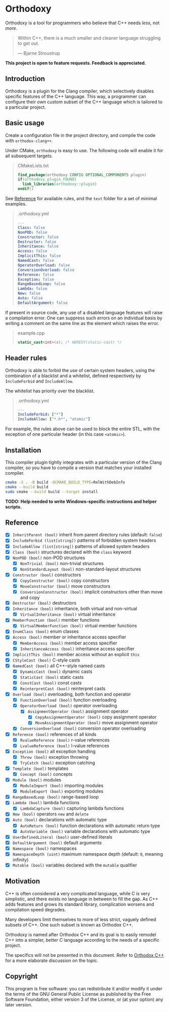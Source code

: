 # Orthodoxy

Orthodoxy is a tool for programmers who believe that C++ needs *less*,
not *more*.

> Within C++, there is a much smaller and cleaner language struggling
> to get out.
> 
> — Bjarne Stroustrup

**This project is open to feature requests.
Feedback is appreciated.**

## Introduction

Orthodoxy is a plugin for the Clang compiler, which selectively
disables specific features of the C++ language. This way, a programmer
can configure their own custom subset of the C++ language which is
tailored to a particular project.

## Basic usage

Create a configuration file in the project directory, and compile the
code with `orthodox-clang++`.

Under CMake, `orthodoxy` is easy to use. The following code will
enable it for all subsequent targets.

> CMakeLists.txt
>
> ```cmake
> find_package(orthodoxy CONFIG OPTIONAL_COMPONENTS plugin)
> if(orthodoxy_plugin_FOUND)
>   link_libraries(orthodoxy::plugin)
> endif()
> ```

See [Reference](#reference) for available rules, and the `test` folder
for a set of minimal examples.

> .orthodoxy.yml
>
> ```yaml
> ---
> Class: false
> NonPOD: false
> Constructor: false
> Destructor: false
> Inheritance: false
> Access: false
> ImplicitThis: false
> NamedCast: false
> OperatorOverload: false
> ConversionOverload: false
> Reference: false
> Exception: false
> RangeBasedLoop: false
> Lambda: false
> New: false
> Auto: false
> DefaultArgument: false
> ```

If present in source code, any use of a disabled language features
will raise a compilation error. One can suppress such errors on an
individual basis by writing a comment on the same line as the element
which raises the error.

> example.cpp
>
> ```cpp
> static_cast<int>(x); /* HERESY(static-cast) */
> ```

## Header rules

Orthodoxy is able to forbid the use of certain system headers, using
the combination of a blacklist and a whitelist, defined respectively
by `IncludeForbid` and `IncludeAllow`.

The whitelist has priority over the blacklist.

> .orthodoxy.yml
>
> ```yaml
> ---
> IncludeForbid: ["*"]
> IncludeAllow: ["*.h*", "atomic"]
> ```

For example, the rules above can be used to block the entire STL, with
the exception of one particular header (in this case `<atomic>`).

## Installation

This compiler plugin tightly integrates with a particular version of
the Clang compiler, so you have to compile a version that matches your
installed compiler.

```sh
cmake -S . -B build -DCMAKE_BUILD_TYPE=RelWithDebInfo
cmake --build build
sudo cmake --build build --target install
```

**TODO: Help needed to write Windows-specific instructions and
helper scripts.**

## Reference

- [x] `InheritParent (bool)` inherit from parent directory rules (default: `false`)
- [x] `IncludeForbid (list[string])` patterns of forbidden system headers
- [x] `IncludeAllow (list[string])` patterns of allowed system headers
- [x] `Class (bool)` structures declared with the `class` keyword
- [x] `NonPOD (bool)` non-POD structures
    - [x] `NonTrivial (bool)` non-trivial structures
    - [x] `NonStandardLayout (bool)` non-standard-layout structures
- [x] `Constructor (bool)` constructors
    - [x] `CopyConstructor (bool)` copy constructors
    - [x] `MoveConstructor (bool)` move constructors
    - [x] `ConversionConstructor (bool)` implicit constructors other than move and copy
- [x] `Destructor (bool)` destructors
- [x] `Inheritance (bool)` inheritance, both virtual and non-virtual
    - [x] `VirtualInheritance (bool)` virtual inheritance
- [x] `MemberFunction (bool)` member functions
    - [x] `VirtualMemberFunction (bool)` virtual member functions
- [x] `EnumClass (bool)` enum classes
- [x] `Access (bool)` member or inheritance access specifier
    - [x] `MemberAccess (bool)` member access specifier
    - [x] `InheritanceAccess (bool)` inheritance access specifier
- [x] `ImplicitThis (bool)` member access without an explicit `this`
- [x] `CStyleCast (bool)` C-style casts
- [x] `NamedCast (bool)` all C++-style named casts
    - [x] `DynamicCast (bool)` dynamic casts 
    - [x] `StaticCast (bool)` static casts
    - [x] `ConstCast (bool)` const casts
    - [x] `ReinterpretCast (bool)` reinterpret casts
- [x] `Overload (bool)` overloading, both function and operator
    - [x] `FunctionOverload (bool)` function overloading
    - [x] `OperatorOverload (bool)` operator overloading
        - [x] `AssignmentOperator (bool)` assignment operator
            - [x] `CopyAssignmentOperator (bool)` copy assignment operator
            - [x] `MoveAssignmentOperator (bool)` move assignment operator
    - [x] `ConversionOverload (bool)` conversion operator overloading
- [x] `Reference (bool)` references of all kinds
    - [x] `RvalueReference (bool)` r-value references
    - [x] `LvalueReference (bool)` l-value references
- [x] `Exception (bool)` all exception handling
    - [x] `Throw (bool)` exception throwing
    - [x] `TryCatch (bool)` exception catching
- [x] `Template (bool)` templates
    - [x] `Concept (bool)` concepts
- [x] `Module (bool)` modules
    - [x] `ModuleImport (bool)` importing modules
    - [x] `ModuleExport (bool)` exporting modules
- [x] `RangeBasedLoop (bool)` range-based loop
- [x] `Lambda (bool)` lambda functions
    - [x] `LambdaCapture (bool)` capturing lambda functions
- [x] `New (bool)` operators `new` and `delete`
- [x] `Auto (bool)` declarations with automatic type
    - [x] `AutoReturn (bool)` function declarations with automatic return type
    - [x] `AutoVariable (bool)` variable declarations with automatic type
- [x] `UserDefinedLiteral (bool)` user-defined literals
- [x] `DefaultArgument (bool)` default arguments
- [x] `Namespace (bool)` namespaces
- [x] `NamespaceDepth (uint)` maximum namespace depth (default: `0`, meaning infinity)
- [x] `Mutable (bool)` variables declared with the `mutable` qualifier

## Motivation

C++ is often considered a very complicated language, while C is very
simplistic, and there exists no language in between to fill the gap.
As C++ adds features and grows its standard library, complication
worsens and compilation speed degrades.

Many developers limit themselves to more of less strict, vaguely
defined subsets of C++. One such subset is known as Orthodox C++.

Orthodoxy is named after Orthodox C++ and its goal is to easily
remodel C++ into a simpler, *better C* language according to the needs of
a specific project.

The specifics will not be presented in this document. Refer to
[Orthodox C++](https://gist.github.com/bkaradzic/2e39896bc7d8c34e042b)
for a more elaborate discussion on the topic.

## Copyright

This program is free software: you can redistribute it and/or modify
it under the terms of the GNU General Public License as published by
the Free Software Foundation, either version 3 of the License, or (at
your option) any later version.
